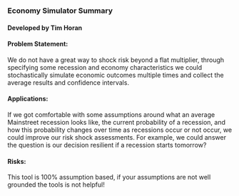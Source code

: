 ### Economy Simulator Summary
#### Developed by Tim Horan
#### Problem Statement: 
We do not have a great way to shock risk beyond a flat multiplier, through specifying some recession and economy characteristics we could stochastically simulate economic outcomes multiple times and collect the average results and confidence intervals.
#### Applications: 
If we got comfortable with some assumptions around what an average Mainstreet recession looks like, the current probability of a recession, and how this probability changes over time as recessions occur or not occur, we could improve our risk shock assessments. For example, we could answer the question is our decision resilient if a recession starts tomorrow?
#### Risks: 
This tool is 100% assumption based, if your assumptions are not well grounded the tools is not helpful!
